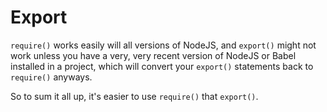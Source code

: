 # Export

`require()` works easily will all versions of NodeJS, and `export()` might not work unless you have a very, very recent version of NodeJS or Babel installed in a project, which will convert your `export()` statements back to `require()` anyways.

So to sum it all up, it's easier to use `require()` that `export()`.